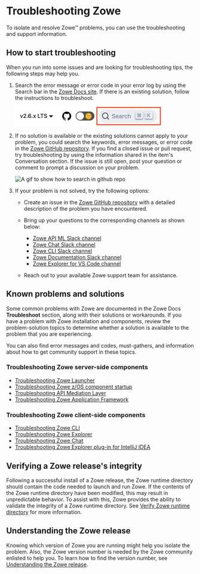 # Troubleshooting Zowe

To isolate and resolve Zowe&trade; problems, you can use the troubleshooting and support information.

## How to start troubleshooting

When you run into some issues and are looking for troubleshooting tips, the following steps may help you.

1. Search the error message or error code in your error log by using the Search bar in the [Zowe Docs site](https://docs.zowe.org/). If there is an existing solution, follow the instructions to troubleshoot.

    ![A screenshot to show how to search in github repo](../images/troubleshoot/search-bar-2.png)

2. If no solution is available or the existing solutions cannot apply to your problem, you could search the keywords, error messages, or error code in the [Zowe GitHub repository](https://github.com/zowe). If you find a closed issue or pull request, try troubleshooting by using the information shared in the item's Conversation section. If the issue is still open, post your question or comment to prompt a discussion on your problem.

    ![A gif to show how to search in github repo](../images/troubleshoot/how-to-troubleshooting.gif)

3. If your problem is not solved, try the following options:

    * Create an issue in the [Zowe GitHub repository](https://github.com/zowe) with a detailed description of the problem you have encountered.

    * Bring up your questions to the corresponding channels as shown below:

        - [Zowe API ML Slack channel](https://openmainframeproject.slack.com/archives/CC5UUL005)
        - [Zowe Chat Slack channel](https://openmainframeproject.slack.com/archives/C03NNABMN0J)
        - [Zowe CLI Slack channel](https://openmainframeproject.slack.com/archives/CC8AALGN6)
        - [Zowe Documentation Slack channel](https://openmainframeproject.slack.com/archives/CC961JYMQ)
        - [Zowe Explorer for VS Code channel](https://openmainframeproject.slack.com/archives/CUVE37Z5F)

    * Reach out to your available Zowe support team for assistance.

## Known problems and solutions

Some common problems with Zowe are documented in the Zowe Docs **Troubleshoot** section, along with their solutions or workarounds. If you have a problem with Zowe installation and components, review the problem-solution topics to determine whether a solution is available to the problem that you are experiencing.

You can also find error messages and codes, must-gathers, and information about how to get community support in these topics.

### Troubleshooting Zowe server-side components

- [Troubleshooting Zowe Launcher](./launcher/launcher-troubleshoot.md)
- [Troubleshooting Zowe z/OS component startup](troubleshoot-zos-startup.md)
- [Troubleshooting API Mediation Layer](troubleshoot-apiml.md)
- [Troubleshooting Zowe Application Framework](./app-framework/app-troubleshoot.md)

### Troubleshooting Zowe client-side components

- [Troubleshooting Zowe CLI](./cli/troubleshoot-cli.md)
- [Troubleshooting Zowe Explorer](./ze/troubleshoot-ze.md)
- [Troubleshooting Zowe Chat](./zowe-chat-troubleshoot/troubleshooting.md)
- [Troubleshooting Zowe Explorer plug-in for IntelliJ IDEA](troubleshoot-intellij.md)

## Verifying a Zowe release's integrity

Following a successful install of a Zowe release, the Zowe runtime directory should contain the code needed to launch and run Zowe. If the contents of the Zowe runtime directory have been modified, this may result in unpredictable behavior. To assist with this, Zowe provides the ability to validate the integrity of a Zowe runtime directory. See [Verify Zowe runtime directory](./verify-fingerprint.md) for more information.

## Understanding the Zowe release

Knowing which version of Zowe you are running might help you isolate the problem. Also, the Zowe version number is needed by the Zowe community enlisted to help you. To learn how to find the version number, see [Understanding the Zowe release](troubleshoot-zowe-release.md).
